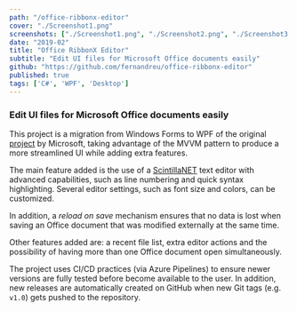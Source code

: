 ```yaml
---
path: "/office-ribbonx-editor"
cover: "./Screenshot1.png"
screenshots: ["./Screenshot1.png", "./Screenshot2.png", "./Screenshot3.png", "./Screenshot4.png"]
date: "2019-02"
title: "Office RibbonX Editor"
subtitle: "Edit UI files for Microsoft Office documents easily"
github: "https://github.com/fernandreu/office-ribbonx-editor"
published: true
tags: ['C#', 'WPF', 'Desktop']
---
```

### Edit UI files for Microsoft Office documents easily

This project is a migration from Windows Forms to WPF of the original [project](https://github.com/OfficeDev/office-custom-ui-editor/) by Microsoft, taking advantage of
the MVVM pattern to produce a more streamlined UI while adding extra features.

The main feature added is the use of a [ScintillaNET](https://github.com/jacobslusser/ScintillaNET) text editor with advanced capabilities,
such as line numbering and quick syntax highlighting. Several editor settings, such as font size and colors,
can be customized.

In addition, a _reload on save_ mechanism ensures that no data is lost when saving an Office document
that was modified externally at the same time.

Other features added are: a recent file list, extra editor actions and the possibility of having more than
one Office document open simultaneously.

The project uses CI/CD practices (via Azure Pipelines) to ensure newer versions are fully
tested before become available to the user. In addition, new releases are automatically created on GitHub
when new Git tags (e.g. `v1.0`) gets pushed to the repository.
